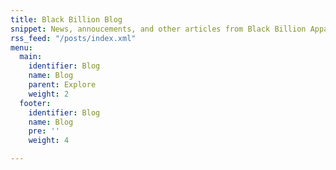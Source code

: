 ```yaml
---
title: Black Billion Blog
snippet: News, annoucements, and other articles from Black Billion Apparel
rss_feed: "/posts/index.xml"
menu:
  main:
    identifier: Blog
    name: Blog
    parent: Explore
    weight: 2
  footer:
    identifier: Blog
    name: Blog
    pre: ''
    weight: 4

---
```

